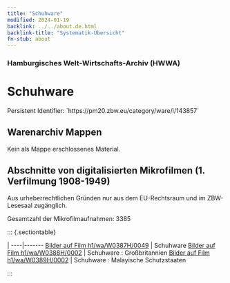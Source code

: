 ```yaml
---
title: "Schuhware"
modified: 2024-01-19
backlink: ../../about.de.html
backlink-title: "Systematik-Übersicht"
fn-stub: about
---
```


### Hamburgisches Welt-Wirtschafts-Archiv (HWWA)

# Schuhware

<div class="hint">Persistent Identifier: `https://pm20.zbw.eu/category/ware/i/143857`</div>







## Warenarchiv Mappen





Kein als Mappe erschlossenes Material.



<a id="filmsections" />

## Abschnitte von digitalisierten Mikrofilmen (1. Verfilmung 1908-1949)

<p>Aus urheberrechtlichen Gründen nur aus dem EU-Rechtsraum und im ZBW-Lesesaal zugänglich.</p>


<p>Gesamtzahl der Mikrofilmaufnahmen: 3385</p>





::: {.sectiontable}

 | 
----|-------
<a class="btn" href="https://pm20.zbw.eu/film/h1/wa/W0387H/0049" rel="nofollow">Bilder auf Film h1/wa/W0387H/0049</a> | Schuhware
<a class="btn" href="https://pm20.zbw.eu/film/h1/wa/W0388H/0002" rel="nofollow">Bilder auf Film h1/wa/W0388H/0002</a> | Schuhware : Großbritannien
<a class="btn" href="https://pm20.zbw.eu/film/h1/wa/W0389H/0002" rel="nofollow">Bilder auf Film h1/wa/W0389H/0002</a> | Schuhware : Malayische Schutzstaaten


:::
















